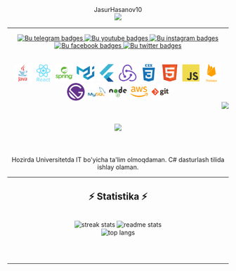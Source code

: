 <div id='header' align='center'>
  <h>JasurHasanov10</h><br>
</div>
<div id='header' align='center'>
  <img src='https://media.istockphoto.com/id/1143736474/photo/dark-web-hooded-hacker.jpg?s=612x612&w=0&k=20&c=-5rNgBSMmjX23EegrCMf_thX21UUL38ymAKCRAimbc0=' width="500">
</div>
</div>
<hr>
<div id="badges" align="center">
  <a href="https://t.me/Jasur_Hasanov_10">
    <img src="https://img.shields.io/badge/telegram-blue?logo=telegram&logoColor=white" alt="Bu telegram badges">
  </a>
  <a href="https://youtube.com/@Jasur_Hasanov_10">
    <img src="https://img.shields.io/badge/youtube-white?logo=youtube&logoColor=red" alt="Bu youtube badges">
  </a>
  <a href="https://instagram.com/jasur_hasanov_10">
    <img src="https://img.shields.io/badge/instagram-red?logo=instagram&logoColor=white" alt="Bu instagram badges">
  </a>
  <a href="https://www.facebook.com/profile.php?id=61562292601811&mibextid=ZbWKwL">
    <img src="https://img.shields.io/badge/facebook-white?logo=facebook&logoColor=blue" alt="Bu facebook badges">
  </a>
  <a href="https://x.com/Jasur_2004">
    <img src="https://img.shields.io/badge/twitter-black?logo=x&logoColor=white" alt="Bu twitter badges"/>
  </a><br><br><br>
 
<div>
  <img src="https://github.com/devicons/devicon/blob/master/icons/java/java-original-wordmark.svg" title="Java" alt="Java" width="40" height="40"/>&nbsp;
  <img src="https://github.com/devicons/devicon/blob/master/icons/react/react-original-wordmark.svg" title="React" alt="React" width="40" height="40"/>&nbsp;
  <img src="https://github.com/devicons/devicon/blob/master/icons/spring/spring-original-wordmark.svg" title="Spring" alt="Spring" width="40" height="40"/>&nbsp;
  <img src="https://github.com/devicons/devicon/blob/master/icons/materialui/materialui-original.svg" title="Material UI" alt="Material UI" width="40" height="40"/>&nbsp;
  <img src="https://github.com/devicons/devicon/blob/master/icons/flutter/flutter-original.svg" title="Flutter" alt="Flutter" width="40" height="40"/>&nbsp;
  <img src="https://github.com/devicons/devicon/blob/master/icons/redux/redux-original.svg" title="Redux" alt="Redux " width="40" height="40"/>&nbsp;
  <img src="https://github.com/devicons/devicon/blob/master/icons/css3/css3-plain-wordmark.svg"  title="CSS3" alt="CSS" width="40" height="40"/>&nbsp;
  <img src="https://github.com/devicons/devicon/blob/master/icons/html5/html5-original.svg" title="HTML5" alt="HTML" width="40" height="40"/>&nbsp;
  <img src="https://github.com/devicons/devicon/blob/master/icons/javascript/javascript-original.svg" title="JavaScript" alt="JavaScript" width="40" height="40"/>&nbsp;
  <img src="https://github.com/devicons/devicon/blob/master/icons/firebase/firebase-plain-wordmark.svg" title="Firebase" alt="Firebase" width="40" height="40"/>&nbsp;
  <img src="https://github.com/devicons/devicon/blob/master/icons/gatsby/gatsby-original.svg" title="Gatsby"  alt="Gatsby" width="40" height="40"/>&nbsp;
  <img src="https://github.com/devicons/devicon/blob/master/icons/mysql/mysql-original-wordmark.svg" title="MySQL"  alt="MySQL" width="40" height="40"/>&nbsp;
  <img src="https://github.com/devicons/devicon/blob/master/icons/nodejs/nodejs-original-wordmark.svg" title="NodeJS" alt="NodeJS" width="40" height="40"/>&nbsp;
  <img src="https://github.com/devicons/devicon/blob/master/icons/amazonwebservices/amazonwebservices-plain-wordmark.svg" title="AWS" alt="AWS" width="40" height="40"/>&nbsp;
  <img src="https://github.com/devicons/devicon/blob/master/icons/git/git-original-wordmark.svg" title="Git" **alt="Git" width="40" height="40"/>
</div>
<img align="right" src="https://visitor-badge.laobi.icu/badge?page_id=salesp07.salesp07" />

<h1 align="center">
    <img src="https://readme-typing-svg.herokuapp.com/?font=Righteous&size=35&center=true&vCenter=true&width=500&height=70&duration=4000&lines=Salom+do'stlar!+👋👋👋;+Men+Jasur+Hasanov+bo'laman!;" />
</h1>



<br/>

<div align="center">
 
  Hozirda Universitetda IT bo'yicha ta'lim olmoqdaman. C# dasturlash tilida ishlay olaman.
 

  
 </div>
 
<hr/>

<h2 align="center">⚡️ Statistika ⚡️</h2>
<br>
<div align=center>
  <img width=390 src="https://github-readme-streak-stats-salesp07.vercel.app/?user=salesp07&count_private=true&theme=react&border_radius=10" alt="streak stats"/>
  <img width=390 src="https://github-readme-stats-salesp07.vercel.app/api?username=salesp07&count_private=true&show_icons=true&theme=react&rank_icon=github&border_radius=10" alt="readme stats" />
  <br/>
  <img width=325 align="center" src="https://github-readme-stats-salesp07.vercel.app/api/top-langs/?username=salesp07&hide=HTML&langs_count=8&layout=compact&theme=react&border_radius=10&size_weight=0.5&count_weight=0.5&exclude_repo=github-readme-stats" alt="top langs" />
</div>

<br/><br/>

<hr/>

<br/>


